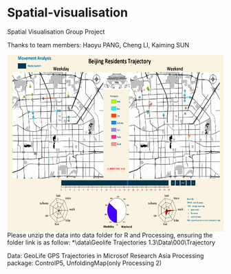 # Spatial-visualisation
Spatial Visualisation Group Project 

Thanks to team members: Haoyu PANG, Cheng LI, Kaiming SUN

<img src="Capture.png" alt="" style="float: left; margin-right: 10px; width:720px;height:412px;" />

Please unzip the data into data folder for R and Processing, ensuring the folder link is as follow:
*\data\Geolife Trajectories 1.3\Data\000\Trajectory

Data: GeoLife GPS Trajectories in Microsof Research Asia
Processing package: ControlP5, UnfoldingMap(only Processing 2)
